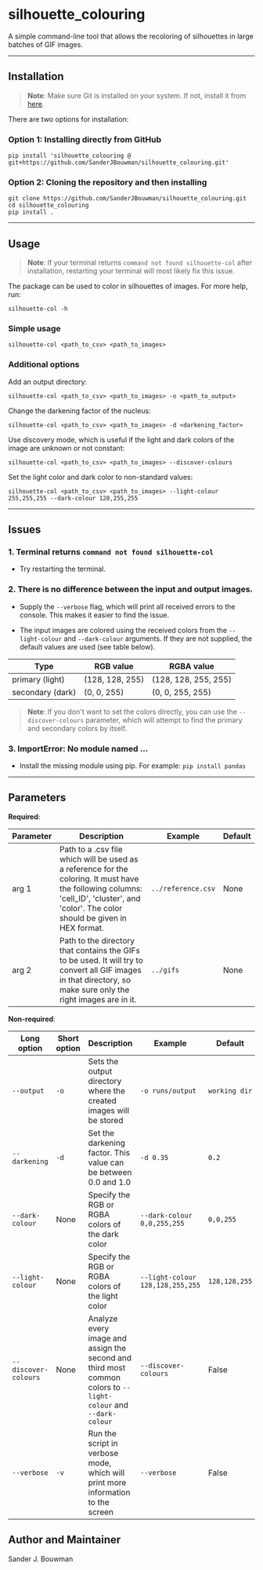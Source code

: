 # silhouette_colouring

A simple command-line tool that allows the recoloring of silhouettes in large batches of GIF images.

---

## Installation

>**Note**: Make sure Git is installed on your system. If not, install it from [here](https://git-scm.com/book/en/v2/Getting-Started-Installing-Git).

There are two options for installation:

### Option 1: Installing directly from GitHub

```shell
pip install 'silhouette_colouring @ git+https://github.com/SanderJBouwman/silhouette_colouring.git'
```

### Option 2: Cloning the repository and then installing

```shell 
git clone https://github.com/SanderJBouwman/silhouette_colouring.git
cd silhouette_colouring
pip install .
```

---

## Usage

>**Note**: If your terminal returns `command not found silhouette-col` after installation, restarting your terminal will most likely fix this issue.

The package can be used to color in silhouettes of images. For more help, run:

```shell
silhouette-col -h
```

### Simple usage

```shell
silhouette-col <path_to_csv> <path_to_images>
```

### Additional options 

Add an output directory:

```shell
silhouette-col <path_to_csv> <path_to_images> -o <path_to_output>
```

Change the darkening factor of the nucleus:

```shell
silhouette-col <path_to_csv> <path_to_images> -d <darkening_factor>
```

Use discovery mode, which is useful if the light and dark colors of the image are unknown or not constant:

```shell
silhouette-col <path_to_csv> <path_to_images> --discover-colours
```

Set the light color and dark color to non-standard values:

```shell
silhouette-col <path_to_csv> <path_to_images> --light-colour 255,255,255 --dark-colour 128,255,255
```

---

## Issues 

### 1. Terminal returns `command not found silhouette-col`

- Try restarting the terminal.

### 2. There is no difference between the input and output images.

- Supply the `--verbose` flag, which will print all received errors to the console. This makes it easier to find the issue.

- The input images are colored using the received colors from the `--light-colour` and `--dark-colour` arguments. If they are not supplied, the default values are used (see table below).

| Type      	| RGB value        	| RGBA value          	|
|-----------	|-----------------	|----------------------	|
| primary (light)   	| (128, 128, 255) 	| (128, 128, 255, 255) 	|
| secondary (dark) 	| (0, 0, 255)     	| (0, 0, 255, 255)     	|

>**Note**: If you don't want to set the colors directly, you can use the `--discover-colours` parameter, which will attempt to find the primary and secondary colors by itself.

### 3. ImportError: No module named ...

- Install the missing module using pip. For example: 
  `pip install pandas`

---

## Parameters 
**Required**:

| Parameter   | Description                                                                                                                                                                                                                         | Example             | Default |
|-------------|-------------------------------------------------------------------------------------------------------------------------------------------------------------------------------------------------------------------------------------|---------------------|---------|
| arg 1       | Path to a .csv file which will be used as a reference for the coloring. It must have the following columns: 'cell_ID', 'cluster', and 'color'. The color should be given in HEX format.                                              | `../reference.csv`  | None    |
| arg 2       | Path to the directory that contains the GIFs to be used. It will try to convert all GIF images in that directory, so make sure only the right images are in it.                                                                    | `../gifs`           | None    |

**Non-required**:

| Long option | Short option | Description | Example | Default |
|---|---|---|---|---|
| `--output` | `-o` | Sets the output directory where the created images will be stored | `-o runs/output` | `working dir` |
| `--darkening` | `-d` | Set the darkening factor. This value can be between 0.0 and 1.0 | `-d 0.35` | `0.2` |
| `--dark-colour` | None | Specify the RGB or RGBA colors of the dark color | `--dark-colour 0,0,255,255` | `0,0,255` |
| `--light-colour` | None | Specify the RGB or RGBA colors of the light color | `--light-colour 128,128,255,255` | `128,128,255` |
| `--discover-colours` | None | Analyze every image and assign the second and third most common colors to `--light-colour` and `--dark-colour` | `--discover-colours` | False |
| `--verbose` | `-v` | Run the script in verbose mode, which will print more information to the screen | `--verbose` | False |

## Author and Maintainer
Sander J. Bouwman
